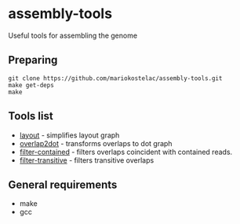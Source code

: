 # assembly-tools
Useful tools for assembling the genome

## Preparing
```
git clone https://github.com/mariokostelac/assembly-tools.git
make get-deps
make
```

## Tools list
- [layout](src/layout/README.md) - simplifies layout graph
- [overlap2dot](help/overlap2dot.md) - transforms overlaps to dot graph
- [filter-contained](help/filter-contained.md) - filters overlaps
  coincident with contained reads.
- [filter-transitive](help/filter-transitive.md) - filters transitive overlaps

## General requirements
- make
- gcc


